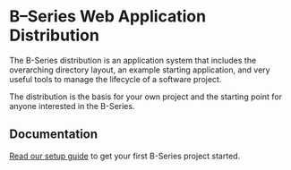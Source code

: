 # B–Series Web Application Distribution

The B-Series distribution is an application system that includes the overarching directory layout, an example starting application, and very useful tools to manage the lifecycle of a software project.

The distribution is the basis for your own project and the starting point for anyone interested in the B-Series.

## Documentation

[Read our setup guide](https://github.com/bseries/manual/blob/master/01_quickstart.md) to get your first B-Series project started.
 
